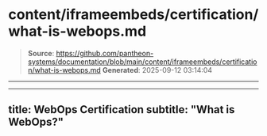 # content/iframeembeds/certification/what-is-webops.md

> **Source**: https://github.com/pantheon-systems/documentation/blob/main/content/iframeembeds/certification/what-is-webops.md
> **Generated**: 2025-09-12 03:14:04

---

---
title: WebOps Certification
subtitle: "What is WebOps?"
---

<Partial file="certification-guide/what-is-webops.md" />
